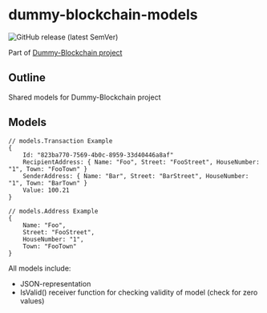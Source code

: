 # dummy-blockchain-models

![GitHub release (latest SemVer)](https://img.shields.io/github/v/release/philohsophy/dummy-blockchain-models)

Part of [Dummy-Blockchain project](https://github.com/users/philohsophy/projects/1)

## Outline

Shared models for Dummy-Blockchain project

## Models

```Golang
// models.Transaction Example
{
    Id: "823ba770-7569-4b0c-8959-33d40446a8af"
    RecipientAddress: { Name: "Foo", Street: "FooStreet", HouseNumber: "1", Town: "FooTown" }
    SenderAddress: { Name: "Bar", Street: "BarStreet", HouseNumber: "1", Town: "BarTown" }
    Value: 100.21
}

// models.Address Example
{
    Name: "Foo",
    Street: "FooStreet",
    HouseNumber: "1",
    Town: "FooTown"
}
```

All models include:

- JSON-representation
- IsValid() receiver function for checking validity of model (check for zero values)
